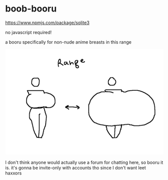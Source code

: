 # boob-booru

https://www.npmjs.com/package/sqlite3

no javascript required!

a booru specifically for non-nude anime breasts in this range 

![](range.png)

I don't think anyone would actually use a forum for chatting here, so booru it is. it's gonna be invite-only with accounts tho since I don't want leet haxxors
